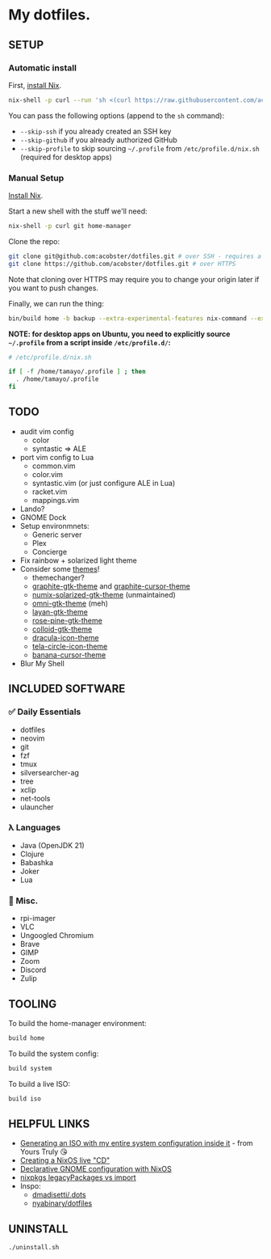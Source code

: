 # My dotfiles.

## SETUP

### Automatic install

First, [install Nix](https://nixos.org/download).

```sh
nix-shell -p curl --run 'sh <(curl https://raw.githubusercontent.com/acobster/dotfiles/main/bin/init)'
```

You can pass the following options (append to the `sh` command):

- `--skip-ssh` if you already created an SSH key
- `--skip-github` if you already authorized GitHub
- `--skip-profile` to skip sourcing `~/.profile` from `/etc/profile.d/nix.sh` (required for desktop apps)

### Manual Setup

[Install Nix](https://nixos.org/download).

Start a new shell with the stuff we'll need:

```sh
nix-shell -p curl git home-manager
```

Clone the repo:

```sh
git clone git@github.com:acobster/dotfiles.git # over SSH - requires a key
git clone https://github.com/acobster/dotfiles.git # over HTTPS
```

Note that cloning over HTTPS may require you to change your origin later if you want to push changes.

Finally, we can run the thing:

```sh
bin/build home -b backup --extra-experimental-features nix-command --extra-experimental-features flakes
```

**NOTE: for desktop apps on Ubuntu, you need to explicitly source `~/.profile` from a script inside `/etc/profile.d/`:**

```sh
# /etc/profile.d/nix.sh

if [ -f /home/tamayo/.profile ] ; then
  . /home/tamayo/.profile
fi
```

## TODO

* audit vim config
    * color
    * syntastic => ALE
* port vim config to Lua
    * common.vim
    * color.vim
    * syntastic.vim (or just configure ALE in Lua)
    * racket.vim
    * mappings.vim
* Lando?
* GNOME Dock
* Setup environmnets:
    * Generic server
    * Plex
    * Concierge
* Fix rainbow + solarized light theme
* Consider some [themes](https://determinate.systems/posts/declarative-gnome-configuration-with-nixos)!
    * themechanger?
    * [graphite-gtk-theme](https://github.com/vinceliuice/Graphite-gtk-theme) and [graphite-cursor-theme](https://github.com/vinceliuice/Graphite-cursors)
    * [numix-solarized-gtk-theme](https://github.com/Ferdi265/numix-solarized-gtk-theme) (unmaintained)
    * [omni-gtk-theme](https://github.com/getomni/gtk) (meh)
    * [layan-gtk-theme](https://github.com/vinceliuice/Layan-gtk-theme)
    * [rose-pine-gtk-theme](https://github.com/rose-pine/gtk)
    * [colloid-gtk-theme](https://github.com/vinceliuice/Colloid-gtk-theme)
    * [dracula-icon-theme](https://github.com/m4thewz/dracula-icons)
    * [tela-circle-icon-theme](https://github.com/vinceliuice/Tela-circle-icon-theme)
    * [banana-cursor-theme](https://github.com/ful1e5/banana-cursor)
* Blur My Shell

## INCLUDED SOFTWARE

### ✅ Daily Essentials

* dotfiles
* neovim
* git
* fzf
* tmux
* silversearcher-ag
* tree
* xclip
* net-tools
* ulauncher

### λ Languages

* Java (OpenJDK 21)
* Clojure
* Babashka
* Joker
* Lua

### 🤷 Misc.

* rpi-imager
* VLC
* Ungoogled Chromium
* Brave
* GIMP
* Zoom
* Discord
* Zulip

## TOOLING

To build the home-manager environment:

```sh
build home
```

To build the system config:

```sh
build system
```

To build a live ISO:

```sh
build iso
```

## HELPFUL LINKS

* [Generating an ISO with my entire system configuration inside it](https://www.reddit.com/r/NixOS/comments/18lixd3/generating_an_iso_with_my_entire_system/) - from Yours Truly 😘
* [Creating a NixOS live "CD"](https://nixos.wiki/wiki/Creating_a_NixOS_live_CD)
* [Declarative GNOME configuration with NixOS](https://determinate.systems/posts/declarative-gnome-configuration-with-nixos)
* [nixpkgs legacyPackages vs import](https://discourse.nixos.org/t/using-nixpkgs-legacypackages-system-vs-import/17462)
* Inspo:
    * [dmadisetti/.dots](https://github.com/dmadisetti/.dots)
    * [nyabinary/dotfiles](https://github.com/nyabinary/dotfiles)

## UNINSTALL

```sh
./uninstall.sh
```
